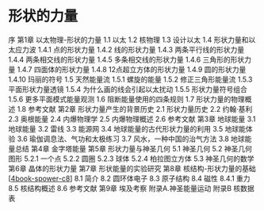 # 形状的力量

序
第1章 以太物理-形状的力量
1.1 以太
1.2 核物理
1.3 设计以太
1.4 形状力量和以太应力波
1.4.1 点的形状力量
1.4.2 线的形状力量
1.4.3 两条平行线的形状力量
1.4.4 两条相交线的形状力量
1.4.5 多条相交线的形状力量
1.4.6 三角形的形状力量
1.4.7 四面体的形状力量
1.4.8 12点超立方体的形状力量
1.4.9 圆的形状力量
1.4.10 玛丽的符号
1.5 天然能量流
1.5.1 螺旋的能量
1.5.2 修正三角形能量流
1.5.3 平面形状力量透镜
1.5.4 为什么画的线会引起以太扰动
1.5.5 形状力量符号组合
1.5.6 更多平面模式能量观测
1.6 阻断能量使用的四条规则
1.7 形状力量的物理概述
1.8 参考文献
第2章 形状力量产生的背景历史
2.1 形状力量历史
2.2 约翰·基利
2.3 奥根能量
2.4 内爆物理学
2.5 内爆物理概述
2.6 参考文献
第3章 地球能量
3.1 地球能量
3.2 雷线
3.3 能源网
3.4 地球能量的古代形状力量的利用
3.5 地球能体验
3.6 瑜伽调息法、气功和太极练习
3.7 风水，一种中国的治气方法
3.8 地球能量总结
第4章 金字塔能量
第5章 形状力量与神圣几何
5.1 神圣几何
5.2 神圣几何图形
5.2.1 一个点
5.2.2 圆圈
5.2.3 球体
5.2.4 柏拉图立方体
5.3 神圣几何的数学
第6章 晶体的形状力量
第7章 形状能量的实验研究
第8章 核结构-形状力量的基础 [[4book-spower-c8]]
8.1 简介
8.2 圆环体电子
8.3 原子结构
8.4 磁性
8.4.1 重力
8.5 核结构概述
8.6 参考文献
第9章 埃及考察
附录A.神圣能量运动
附录B 核数据表



[//begin]: # "Autogenerated link references for markdown compatibility"
[4book-spower-c8]: ../shapepower/4book-spower-c8.md "第8章核结构-形状力量的基础"
[//end]: # "Autogenerated link references"